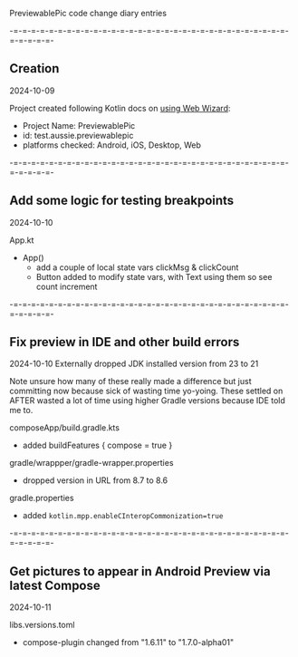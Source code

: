 PreviewablePic code change diary entries

-=-=-=-=-=-=-=-=-=-=-=-=-=-=-=-=-=-=-=-=-=-=-=-=-=-=-=-=-=-=-=-=-=-=-=-=-
## Creation
2024-10-09

Project created following Kotlin docs on [using Web Wizard][k1]:
- Project Name: PreviewablePic
- id: test.aussie.previewablepic
- platforms checked: Android, iOS, Desktop, Web

[k1]: https://www.jetbrains.com/help/kotlin-multiplatform-dev/compose-multiplatform-create-first-app.html#create-a-project-using-the-wizard



-=-=-=-=-=-=-=-=-=-=-=-=-=-=-=-=-=-=-=-=-=-=-=-=-=-=-=-=-=-=-=-=-=-=-=-=-
## Add some logic for testing breakpoints
2024-10-10

App.kt
- App()
  - add a couple of local state vars clickMsg & clickCount
  - Button added to modify state vars, with Text using them so see count increment


-=-=-=-=-=-=-=-=-=-=-=-=-=-=-=-=-=-=-=-=-=-=-=-=-=-=-=-=-=-=-=-=-=-=-=-=-
## Fix preview in IDE and other build errors
2024-10-10
Externally dropped JDK installed version from 23 to 21

Note unsure how many of these really made a difference but just committing now because sick of wasting time yo-yoing. These settled on AFTER wasted a lot of time using higher Gradle versions because IDE told me to.

composeApp/build.gradle.kts
- added buildFeatures { compose = true }

gradle/wrappper/gradle-wrapper.properties
- dropped version in URL from 8.7 to 8.6

gradle.properties
- added `kotlin.mpp.enableCInteropCommonization=true`


-=-=-=-=-=-=-=-=-=-=-=-=-=-=-=-=-=-=-=-=-=-=-=-=-=-=-=-=-=-=-=-=-=-=-=-=-
## Get pictures to appear in Android Preview via latest Compose
2024-10-11

libs.versions.toml
- compose-plugin changed from "1.6.11" to "1.7.0-alpha01"

